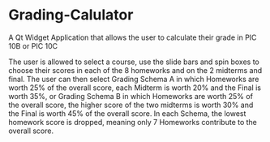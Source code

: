 # Grading-Calulator
A Qt Widget Application that allows the user to calculate their grade in PIC 10B or PIC 10C

The user is allowed to select a course, use the slide bars and spin boxes to choose their scores in each of the 8 homeworks and on the 2 midterms and final. The user can then select Grading Schema A in which Homeworks are worth 25% of the overall score, each Midterm is worth 20% and the Final is worth 35%, or Grading Schema B in which Homeworks are worth 25% of the overall score, the higher score of the two midterms is worth 30% and the Final is worth 45% of the overall score. In each Schema, the lowest homework score is dropped, meaning only 7 Homeworks contribute to the overall score.
